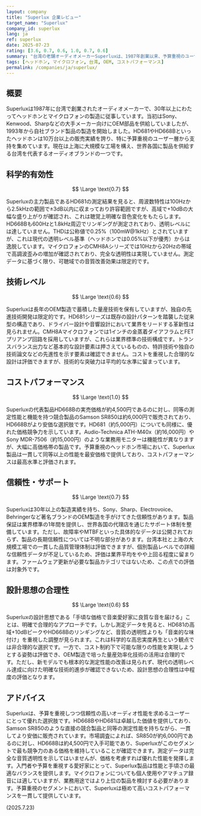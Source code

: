 ```yaml
---
layout: company
title: "Superlux 企業レビュー"
target_name: "Superlux"
company_id: superlux
lang: ja
ref: superlux
date: 2025-07-23
rating: [3.6, 0.7, 0.6, 1.0, 0.7, 0.6]
summary: "台湾の老舗オーディオメーカーSuperluxは、1987年創業以来、予算重視のユーザー向けに製品を提供。OEM製造で培った技術力を活かし、卓越したコストパフォーマンスを実現し、予算重視ヘッドホン市場において一貫して同等測定性能を最安価格で提供しますが、測定性能は現代の透明基準では中程度に留まります。"
tags: [ヘッドホン, マイクロフォン, 台湾, OEM, コストパフォーマンス]
permalink: /companies/ja/superlux/
---
```


## 概要

Superluxは1987年に台湾で創業されたオーディオメーカーで、30年以上にわたってヘッドホンとマイクロフォンの製造に従事しています。当初はSony、Kenwood、Sharpなどの大手メーカー向けにOEM部品を供給していましたが、1993年から自社ブランド製品の製造を開始しました。HD681やHD668Bといったヘッドホンは10万台以上の販売実績を誇り、特に予算重視のユーザー層から支持を集めています。現在は上海に大規模な工場を構え、世界各国に製品を供給する台湾を代表するオーディオブランドの一つです。

## 科学的有効性

$$ \Large \text{0.7} $$

Superluxの主力製品であるHD681の測定結果を見ると、周波数特性は100Hzから2.5kHzの範囲で±3dB以内に収まっており許容範囲ですが、高域で+10dBの大幅な盛り上がりが確認され、これは聴覚上明確な音色変化をもたらします。HD668Bも600Hzと1.8kHz周辺でリンギングが測定されており、透明レベルには達していません。THDは公称値で0.25%（100mW@1kHz）とされていますが、これは現代の透明レベル基準（ヘッドホンでは0.05%以下が優秀）からは逸脱しています。マイクロフォンのCMH8Aシリーズでは10Hzから20Hzの帯域で高調波歪みの増加が確認されており、完全な透明性は実現していません。測定データに基づく限り、可聴域での音質改善効果は限定的です。

## 技術レベル

$$ \Large \text{0.6} $$

Superluxは長年のOEM製造で蓄積した量産技術を保有していますが、独自の先進技術開発は限定的です。HD681シリーズは既存の設計パターンを踏襲した従来型の構造であり、ドライバー設計や音響設計において業界をリードする革新性は見られません。CMH8Aマイクロフォンでは1インチの金蒸着ダイアフラムとFETプリアンプ回路を採用していますが、これらは業界標準の技術構成です。トランスバランス出力など基本的な設計要素は押さえているものの、特許技術や独自の技術論文などの先進性を示す要素は確認できません。コストを重視した合理的な設計は評価できますが、技術的な突破力は平均的な水準に留まっています。

## コストパフォーマンス

$$ \Large \text{1.0} $$

Superluxの代表製品HD668Bの実売価格が約4,500円であるのに対し、同等の測定性能と機能を持つ競合製品のSamson SR850は約6,000円で販売されており、HD668Bがより安価な選択肢です。HD681（約5,000円）についても同様に、優れた価格競争力を示しています。Audio-Technica ATH-M40x（約16,000円）やSony MDR-7506（約15,000円）のような業務用モニターは機能性が異なりますが、大幅に高価格帯の製品です。予算重視のヘッドホン市場において、Superlux製品は一貫して同等以上の性能を最安価格で提供しており、コストパフォーマンスは最高水準と評価されます。

## 信頼性・サポート

$$ \Large \text{0.7} $$

Superluxは30年以上の製造実績を持ち、Sony、Sharp、Electrovoice、Behringerなど著名ブランドのOEM製造を手がけてきた信頼性があります。製品保証は業界標準の1年間を提供し、世界各国の代理店を通じたサポート体制を整備しています。ただし、故障率やMTBFといった具体的なデータは公開されておらず、製品の長期信頼性については不明な部分があります。台湾本社と上海の大規模工場での一貫した品質管理体制は評価できますが、個別製品レベルでの詳細な信頼性データが不足しているため、評価は業界平均をやや上回る程度に留まります。ファームウェア更新が必要な製品カテゴリではないため、この点での評価は対象外です。

## 設計思想の合理性

$$ \Large \text{0.6} $$

Superluxの設計思想である「手頃な価格で音楽愛好家に良質な音を届ける」ことは、明確で合理的なアプローチです。しかし測定データを見ると、HD681の高域+10dBピークやHD668Bのリンギングなど、音質の透明性よりも「音楽的な味付け」を重視した調整が見られます。これは科学的な高忠実度再生という観点では非合理的な選択です。一方で、コスト制約下で可能な限りの性能を実現しようとする姿勢は評価でき、OEM製造で培った量産効率化技術の活用は合理的です。ただし、新モデルでも根本的な測定性能の改善は見られず、現代の透明レベル達成に向けた明確な技術的進歩が確認できないため、設計思想の合理性は中程度の評価となります。

## アドバイス

Superluxは、予算を重視しつつ信頼性の高いオーディオ性能を求めるユーザーにとって優れた選択肢です。HD668BやHD681は卓越した価値を提供しており、Samson SR850のような直接の競合製品と同等の測定性能を持ちながら、一貫してより安価に販売されています。市場調査によれば、SR850が約6,000円であるのに対し、HD668Bは約4,500円で入手可能であり、Superluxがこのセグメントで最も競争力のある価格を維持していることが確認できます。測定データは完全な音質透明性を示してはいませんが、価格を考慮すれば優れた性能を発揮します。入門者や予算を重視する愛好家にとって、Superlux製品は性能と手頃さの最適なバランスを提供します。マイクロフォンについても個人使用やアマチュア録音には適していますが、業務用途ではより上位の製品を検討する必要があります。予算重視のセグメントにおいて、Superluxは極めて高いコストパフォーマンスを一貫して提供しています。

(2025.7.23)
